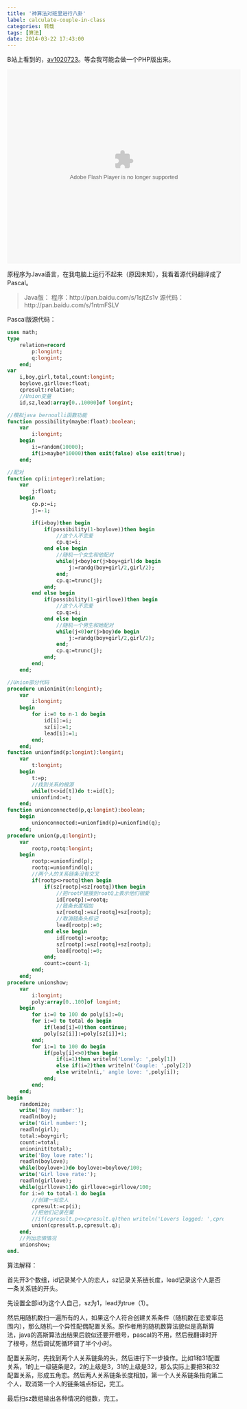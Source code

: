 ```yaml
---
title: '神算法对班里进行八卦'
label: calculate-couple-in-class
categories: 转载
tags: [算法]
date: 2014-03-22 17:43:00
---
```

B站上看到的，[av1020723](http://www.bilibili.tv/video/av1020723/)。等会我可能会做一个PHP版出来。

<embed height="452" width="544" quality="high" allowfullscreen="true" type="application/x-shockwave-flash" src="http://static.hdslb.com/miniloader.swf" flashvars="aid=1020723&page=1" pluginspage="http://www.adobe.com/shockwave/download/download.cgi?P1_Prod_Version=ShockwaveFlash"></embed>

原程序为Java语言，在我电脑上运行不起来（原因未知），我看着源代码翻译成了Pascal。

<blockquote>Java版：
程序：http://pan.baidu.com/s/1sjtZs1v
源代码：http://pan.baidu.com/s/1ntmFSLV</blockquote>

Pascal版源代码：

```pascal
uses math;
type
    relation=record
        p:longint;
        q:longint;
    end;
var
    i,boy,girl,total,count:longint;
    boylove,girllove:float;
    cpresult:relation;
    //Union变量
    id,sz,lead:array[0..10000]of longint;

//模拟java bernoulli函数功能
function possibility(maybe:float):boolean;
    var
        i:longint;
    begin
        i:=random(10000);
        if(i>maybe*10000)then exit(false) else exit(true);
    end;

//配对
function cp(i:integer):relation;
    var
        j:float;
    begin
        cp.p:=i;
        j:=-1;

        if(i<boy)then begin
            if(possibility(1-boylove))then begin
                //这个人不恋爱
                cp.q:=i;
            end else begin
                //随机一个女生和他配对
                while(j<boy)or(j>boy+girl)do begin
                    j:=randg(boy+girl/2,girl/2);
                end;
                cp.q:=trunc(j);
            end;
        end else begin
            if(possibility(1-girllove))then begin
                //这个人不恋爱
                cp.q:=i;
            end else begin
                //随机一个男生和她配对
                while(j<0)or(j>boy)do begin
                    j:=randg(boy+girl/2,girl/2);
                end;
                cp.q:=trunc(j);
            end;
        end;
    end;

//Union部分代码
procedure unioninit(n:longint);
    var
        i:longint;
    begin
        for i:=0 to n-1 do begin
            id[i]:=i;
            sz[i]:=1;
            lead[i]:=1;
        end;
    end;
function unionfind(p:longint):longint;
    var
        t:longint;
    begin
        t:=p;
        //找到关系的根源
        while(t<>id[t])do t:=id[t];
        unionfind:=t;
    end;
function unionconnected(p,q:longint):boolean;
    begin
        unionconnected:=unionfind(p)=unionfind(q);
    end;
procedure union(p,q:longint);
    var
        rootp,rootq:longint;
    begin
        rootp:=unionfind(p);
        rootq:=unionfind(q);
        //两个人的关系链条没有交叉
        if(rootp<>rootq)then begin
            if(sz[rootp]<sz[rootq])then begin
                //把rootP链接到rootQ上表示他们相爱
                id[rootp]:=rootq;
                //链条长度相加
                sz[rootq]:=sz[rootq]+sz[rootp];
                //取消链条头标记
                lead[rootp]:=0;
            end else begin
                id[rootq]:=rootp;
                sz[rootp]:=sz[rootq]+sz[rootp];
                lead[rootq]:=0;
            end;
            count:=count-1;
        end;
    end;
procedure unionshow;
    var
        i:longint;
        poly:array[0..100]of longint;
    begin
        for i:=0 to 100 do poly[i]:=0;
        for i:=0 to total do begin
            if(lead[i]=0)then continue;
            poly[sz[i]]:=poly[sz[i]]+1;
        end;
        for i:=1 to 100 do begin
            if(poly[i]<>0)then begin
                if(i=1)then writeln('Lonely: ',poly[1])
                else if(i=2)then writeln('Couple: ',poly[2])
                else writeln(i,' angle love: ',poly[i]);
            end;
        end;
    end;
begin
    randomize;
    write('Boy number:');
    readln(boy);
    write('Girl number:');
    readln(girl);
    total:=boy+girl;
    count:=total;
    unioninit(total);
    write('Boy love rate:');
    readln(boylove);
    while(boylove>1)do boylove:=boylove/100;
    write('Girl love rate:');
    readln(girllove);
    while(girllove>1)do girllove:=girllove/100;
    for i:=0 to total-1 do begin
        //创建一对恋人
        cpresult:=cp(i);
        //把他们记录在案
        //if(cpresult.p<>cpresult.q)then writeln('Lovers logged: ',cpresult.p,' ',cpresult.q);
        union(cpresult.p,cpresult.q);
    end;
    //列出恋情情况
    unionshow;
end.
```

算法解释：

首先开3个数组，id记录某个人的恋人，sz记录关系链长度，lead记录这个人是否一条关系链的开头。

先设置全部id为这个人自己，sz为1，lead为true（1）。

然后用随机数扫一遍所有的人，如果这个人符合创建关系条件（随机数在恋爱率范围内），那么随机一个异性配偶配置关系。原作者用的随机数算法貌似是高斯算法，java的高斯算法出结果后貌似还要开根号，pascal的不用，然后我翻译时开了根号，然后调试死循环调了半个小时。

配置关系时，先找到两个人关系链条的头，然后进行下一步操作。比如1和31配置关系，1的上一级链条是2，2的上级是3，31的上级是32，那么实际上要把3和32配置关系，形成五角恋。然后两人关系链条长度相加，第一个人关系链条指向第二个人，取消第一个人的链条端点标记，完工。

最后扫sz数组输出各种情况的组数，完工。

